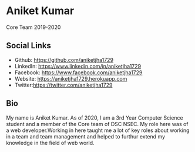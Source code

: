 # Aniket Kumar 

Core Team 2019-2020

## Social Links

* Github: https://github.com/aniketjha1729
* LinkedIn: https://www.linkedin.com/in/aniketjha1729
* Facebook: https://www.facebook.com/aniketjha1729
* Website: https://aniketjha1729.herokuapp.com
* Twitter:https://twitter.com/aniketjha1729

## Bio

My name is Aniket Kumar. As of 2020, I am a 3rd Year Computer Science student and a member of the Core team of DSC NSEC. My role here was of a web developer.Working in here taught me a lot of key roles about working in a team and team management and helped to furthur extend my knowledge in the field of web world.
